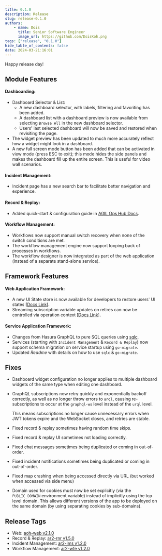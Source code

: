 ```yaml
---
title: 0.1.0
description: Release
slug: release-0.1.0
authors:
    - name: Dois
      title: Senior Software Engineer
      image_url: https://github.com/DoisKoh.png
tags: ["release", "0.1.0"]
hide_table_of_contents: false
date: 2024-03-21:16:01
---
```


Happy release day!

## Module Features

#### Dashboarding:

-   Dashboard Selector & List:
    -   A new dashboard selector, with labels, filtering and favoriting has been added.
    -   A dashboard list with a dashboard preview is now available from selecting `Browse All` in the new dashboard selector.
    -   Users' last selected dashboard will now be saved and restored when revisiting the page.
-   The widget preview has been updated to much more accurately reflect how a widget might look in a dashboard.
-   A new full screen mode button has been added that can be activated in view mode (press ESC to exit); this mode hides the side panels and makes the dashboard fill up the entire screen. This is useful for video wall scenarios.

#### Incident Management:

-   Incident page has a new search bar to facilitate better navigation and experience.

#### Record & Replay:

-   Added quick-start & configuration guide in [AGIL Ops Hub Docs](https://mssfoobar.github.io/aoh-docs/docs/category/-guides-2/).

#### Workflow Management:

-   Workflows now support manual switch recovery when none of the switch conditions are met.
-   The workflow management engine now support looping back of processes in workflows.
-   The workflow designer is now integrated as part of the web application (instead of a separate stand-alone service).

## Framework Features

#### Web Application Framework:

-   A new UI State store is now available for developers to restore users' UI states \[[Docs Link](https://mssfoobar.github.io/aoh-docs/docs/web/api/ui_state)\].
-   Streaming subscription variable updates on retires can now be controlled via operation context \[[Docs Link](http://localhost:3030/aoh-docs/docs/web/guides/development#broken-queries-subscriptions-and-retries)\].

#### Service Application Framework:

-   Changes from Hasura GraphQL to pure SQL queries using [sqlc](https://github.com/sqlc-dev/sqlc).
-   Services (starting with `Incident Management` & `Record & Replay`) now support schema migration on service startup using `go-migrate`.
-   Updated _Readme_ with details on how to use `sqlc` & `go-migrate`.

## Fixes

-   Dashboard widget configuration no longer applies to multiple dashboard widgets of the same type when editing one dashboard.
-   GraphQL subscriptions now retry quickly and exponentially backoff correctly, as well as no longer throw errors to `urql`, causing re-subscriptions to occur at the `graphql-ws` level instead of the `urql` level.

    This means subscriptions no longer cause unnecessary errors when JWT tokens expire and the WebSocket closes, and retries are stable.

-   Fixed record & replay sometimes having random time skips.
-   Fixed record & replay UI sometimes not loading correctly.
-   Fixed chat messages sometimes being duplicated or coming in out-of-order.
-   Fixed incident notifications sometimes being duplicated or coming in out-of-order.
-   Fixed map crashing when being accessed directly via URL (but worked when accessed via side menu)
-   Domain used for cookies must now be set explicitly (via the `PUBLIC_DOMAIN` environment variable) instead of implicitly using the top level domain. This allows different versions of the app to be deployed on the same domain (by using separating cookies by sub-domains).

## Release Tags

-   Web: [aoh-web v2.1.0](https://github.com/mssfoobar/aoh-web/releases/tag/v2.1.0)
-   Record & Replay: [ar2-rnr v1.5.0](https://github.com/mssfoobar/ar2-rnr/releases/tag/v1.5.0)
-   Incident Management: [ar2-ims v1.2.0](https://github.com/mssfoobar/ar2-ims/releases/tag/v1.2.0)
-   Workflow Management: [ar2-wfe v1.2.0](https://github.com/mssfoobar/ar2-wfe/releases/tag/v1.2.0)
